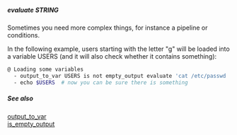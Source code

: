 ##### evaluate STRING

Sometimes you need more complex things, for instance a pipeline or conditions.

In the following example, users starting with the letter "g" will be loaded into a variable USERS (and it will also check whether it contains something):

```bash
@ Loading some variables
  - output_to_var USERS is not empty_output evaluate 'cat /etc/passwd | egrep -e ^g'
  - echo $USERS  # now you can be sure there is something
```

##### See also

[output_to_var](output_to_var.md)  
[is_empty_output](is_empty_output.md)  